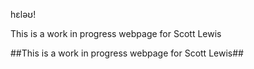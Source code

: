h&epsilon;l&#601;&#650;!

This is a work in progress webpage for Scott Lewis

##This is a work in progress webpage for Scott Lewis##

